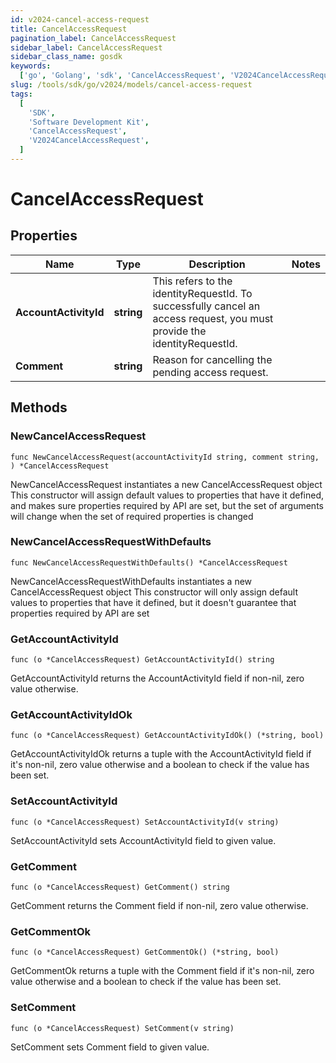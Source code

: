 ```yaml
---
id: v2024-cancel-access-request
title: CancelAccessRequest
pagination_label: CancelAccessRequest
sidebar_label: CancelAccessRequest
sidebar_class_name: gosdk
keywords:
  ['go', 'Golang', 'sdk', 'CancelAccessRequest', 'V2024CancelAccessRequest']
slug: /tools/sdk/go/v2024/models/cancel-access-request
tags:
  [
    'SDK',
    'Software Development Kit',
    'CancelAccessRequest',
    'V2024CancelAccessRequest',
  ]
---
```


# CancelAccessRequest

## Properties

| Name | Type | Description | Notes |
| --- | --- | --- | --- |
| **AccountActivityId** | **string** | This refers to the identityRequestId. To successfully cancel an access request, you must provide the identityRequestId. |
| **Comment** | **string** | Reason for cancelling the pending access request. |

## Methods

### NewCancelAccessRequest

`func NewCancelAccessRequest(accountActivityId string, comment string, ) *CancelAccessRequest`

NewCancelAccessRequest instantiates a new CancelAccessRequest object This constructor will assign default values to properties that have it defined, and makes sure properties required by API are set, but the set of arguments will change when the set of required properties is changed

### NewCancelAccessRequestWithDefaults

`func NewCancelAccessRequestWithDefaults() *CancelAccessRequest`

NewCancelAccessRequestWithDefaults instantiates a new CancelAccessRequest object This constructor will only assign default values to properties that have it defined, but it doesn't guarantee that properties required by API are set

### GetAccountActivityId

`func (o *CancelAccessRequest) GetAccountActivityId() string`

GetAccountActivityId returns the AccountActivityId field if non-nil, zero value otherwise.

### GetAccountActivityIdOk

`func (o *CancelAccessRequest) GetAccountActivityIdOk() (*string, bool)`

GetAccountActivityIdOk returns a tuple with the AccountActivityId field if it's non-nil, zero value otherwise and a boolean to check if the value has been set.

### SetAccountActivityId

`func (o *CancelAccessRequest) SetAccountActivityId(v string)`

SetAccountActivityId sets AccountActivityId field to given value.

### GetComment

`func (o *CancelAccessRequest) GetComment() string`

GetComment returns the Comment field if non-nil, zero value otherwise.

### GetCommentOk

`func (o *CancelAccessRequest) GetCommentOk() (*string, bool)`

GetCommentOk returns a tuple with the Comment field if it's non-nil, zero value otherwise and a boolean to check if the value has been set.

### SetComment

`func (o *CancelAccessRequest) SetComment(v string)`

SetComment sets Comment field to given value.
